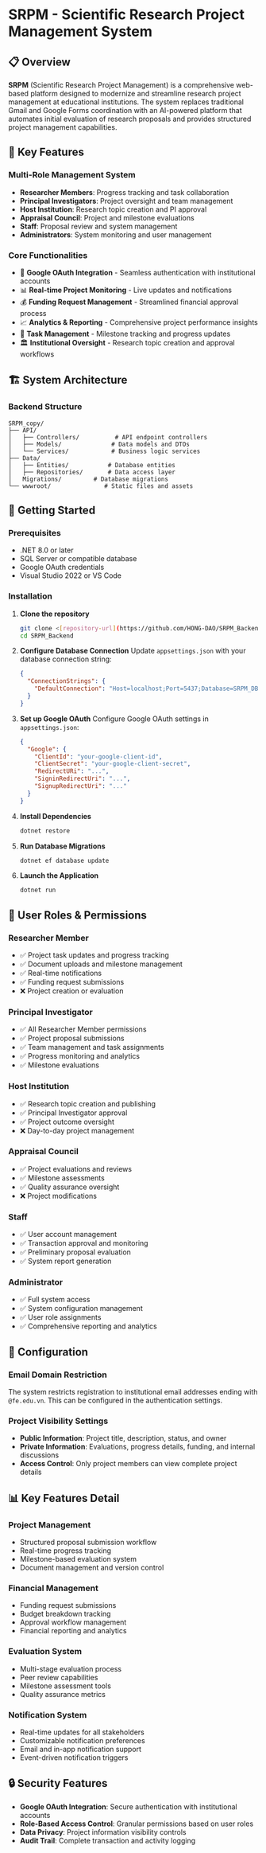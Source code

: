 # SRPM - Scientific Research Project Management System

## 📋 Overview

**SRPM** (Scientific Research Project Management) is a comprehensive web-based platform designed to modernize and streamline research project management at educational institutions. The system replaces traditional Gmail and Google Forms coordination with an AI-powered platform that automates initial evaluation of research proposals and provides structured project management capabilities.

## 🎯 Key Features

### Multi-Role Management System
- **Researcher Members**: Progress tracking and task collaboration
- **Principal Investigators**: Project oversight and team management
- **Host Institution**: Research topic creation and PI approval
- **Appraisal Council**: Project and milestone evaluations
- **Staff**: Proposal review and system management
- **Administrators**: System monitoring and user management

### Core Functionalities
- 🔐 **Google OAuth Integration** - Seamless authentication with institutional accounts
- 📊 **Real-time Project Monitoring** - Live updates and notifications
- 💰 **Funding Request Management** - Streamlined financial approval process
- 📈 **Analytics & Reporting** - Comprehensive project performance insights
- 🔄 **Task Management** - Milestone tracking and progress updates
- 🏛️ **Institutional Oversight** - Research topic creation and approval workflows

## 🏗️ System Architecture

### Backend Structure
```
SRPM_copy/
├── API/
│   ├── Controllers/          # API endpoint controllers
│   ├── Models/              # Data models and DTOs
│   └── Services/            # Business logic services
├── Data/
│   ├── Entities/           # Database entities
│   ├── Repositories/       # Data access layer
│   Migrations/         # Database migrations
└── wwwroot/               # Static files and assets
```

## 🚀 Getting Started

### Prerequisites
- .NET 8.0 or later
- SQL Server or compatible database
- Google OAuth credentials
- Visual Studio 2022 or VS Code

### Installation

1. **Clone the repository**
   ```bash
   git clone <[repository-url](https://github.com/HONG-DAO/SRPM_Backend)>
   cd SRPM_Backend
   ```

2. **Configure Database Connection**
   Update `appsettings.json` with your database connection string:
   ```json
   {
     "ConnectionStrings": {
       "DefaultConnection": "Host=localhost;Port=5437;Database=SRPM_DB; Username=SRPM; Password=password;"
     }
   }
   ```

3. **Set up Google OAuth**
   Configure Google OAuth settings in `appsettings.json`:
   ```json
   {
     "Google": {
       "ClientId": "your-google-client-id",
       "ClientSecret": "your-google-client-secret",
       "RedirectURi": "...",
       "SigninRedirectUri": "...",
       "SignupRedirectUri": "..."
     }
   }
   ```

4. **Install Dependencies**
   ```bash
   dotnet restore
   ```

5. **Run Database Migrations**
   ```bash
   dotnet ef database update
   ```

6. **Launch the Application**
   ```bash
   dotnet run
   ```

## 👥 User Roles & Permissions

### Researcher Member
- ✅ Project task updates and progress tracking
- ✅ Document uploads and milestone management
- ✅ Real-time notifications
- ✅ Funding request submissions
- ❌ Project creation or evaluation

### Principal Investigator
- ✅ All Researcher Member permissions
- ✅ Project proposal submissions
- ✅ Team management and task assignments
- ✅ Progress monitoring and analytics
- ✅ Milestone evaluations

### Host Institution
- ✅ Research topic creation and publishing
- ✅ Principal Investigator approval
- ✅ Project outcome oversight
- ❌ Day-to-day project management

### Appraisal Council
- ✅ Project evaluations and reviews
- ✅ Milestone assessments
- ✅ Quality assurance oversight
- ❌ Project modifications

### Staff
- ✅ User account management
- ✅ Transaction approval and monitoring
- ✅ Preliminary proposal evaluation
- ✅ System report generation

### Administrator
- ✅ Full system access
- ✅ System configuration management
- ✅ User role assignments
- ✅ Comprehensive reporting and analytics

## 🔧 Configuration

### Email Domain Restriction
The system restricts registration to institutional email addresses ending with `@fe.edu.vn`. This can be configured in the authentication settings.

### Project Visibility Settings
- **Public Information**: Project title, description, status, and owner
- **Private Information**: Evaluations, progress details, funding, and internal discussions
- **Access Control**: Only project members can view complete project details

## 📊 Key Features Detail

### Project Management
- Structured proposal submission workflow
- Real-time progress tracking
- Milestone-based evaluation system
- Document management and version control

### Financial Management
- Funding request submissions
- Budget breakdown tracking
- Approval workflow management
- Financial reporting and analytics

### Evaluation System
- Multi-stage evaluation process
- Peer review capabilities
- Milestone assessment tools
- Quality assurance metrics

### Notification System
- Real-time updates for all stakeholders
- Customizable notification preferences
- Email and in-app notification support
- Event-driven notification triggers

## 🔒 Security Features

- **Google OAuth Integration**: Secure authentication with institutional accounts
- **Role-Based Access Control**: Granular permissions based on user roles
- **Data Privacy**: Project information visibility controls
- **Audit Trail**: Complete transaction and activity logging

